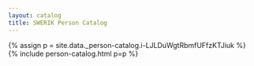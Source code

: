 ```yaml
---
layout: catalog
title: SWERIK Person Catalog
---
```

{% assign p = site.data._person-catalog.i-LJLDuWgtRbmfUFfzKTJiuk %}
{% include person-catalog.html p=p %}

